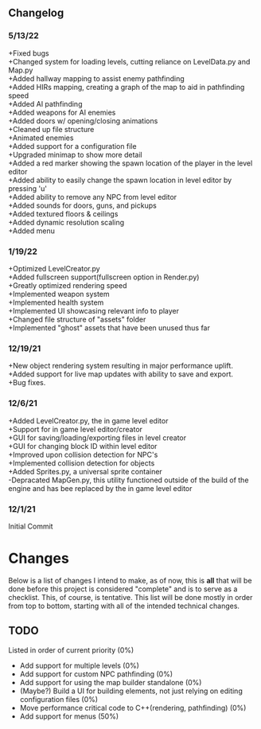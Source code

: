 
## Changelog
### 5/13/22
+Fixed bugs  
+Changed system for loading levels, cutting reliance on LevelData.py and Map.py  
+Added hallway mapping to assist enemy pathfinding  
+Added HIRs mapping, creating a graph of the map to aid in pathfinding speed  
+Added AI pathfinding  
+Added weapons for AI enemies  
+Added doors w/ opening/closing animations  
+Cleaned up file structure  
+Animated enemies  
+Added support for a configuration file  
+Upgraded minimap to show more detail  
+Added a red marker showing the spawn location of the player in the level editor  
+Added ability to easily change the spawn location in level editor by pressing 'u'  
+Added ability to remove any NPC from level editor  
+Added sounds for doors, guns, and pickups  
+Added textured floors & ceilings   
+Added dynamic resolution scaling  
+Added menu
### 1/19/22
+Optimized LevelCreator.py  
+Added fullscreen support(fullscreen option in Render.py)  
+Greatly optimized rendering speed  
+Implemented weapon system  
+Implemented health system  
+Implemented UI showcasing relevant info to player  
+Changed file structure of "assets" folder  
+Implemented "ghost" assets that have been unused thus far  
### 12/19/21
+New object rendering system resulting in major performance uplift.  
+Added support for live map updates with ability to save and export.  
+Bug fixes.  
### 12/6/21
+Added LevelCreator.py, the in game level editor  
+Support for in game level editor/creator  
+GUI for saving/loading/exporting files in level creator  
+GUI for changing block ID within level editor  
+Improved upon collision detection for NPC's  
+Implemented collision detection for objects  
+Added Sprites.py, a universal sprite container  
-Depracated MapGen.py, this utility functioned outside of the build of the engine and has bee replaced by the in game level editor 
### 12/1/21
Initial Commit

# Changes
Below is a list of changes I intend to make, as of now, this is **all** that will be done before this project is considered "complete" and is to serve as a checklist.  This, of course, is tentative.  This list will be done mostly in order from top to bottom, starting with all of the intended technical changes.

## TODO
Listed in order of current priority (0%)
- Add support for multiple levels (0%)
- Add support for custom NPC pathfinding (0%)
- Add support for using the map builder standalone (0%)
- (Maybe?) Build a UI for building elements, not just relying on editing configuration files (0%)
- Move performance critical code to C++(rendering, pathfinding) (0%)
- Add support for menus (50%)